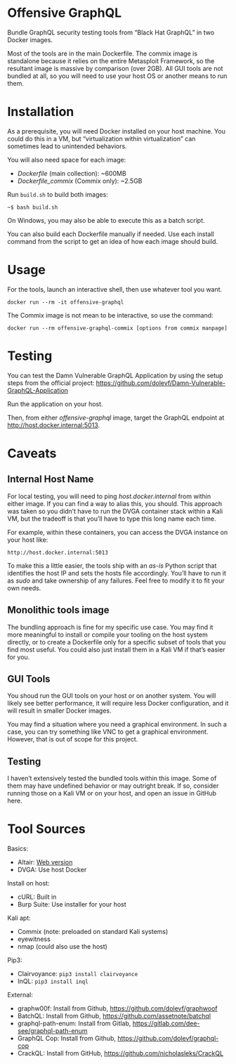 # Offensive GraphQL

Bundle GraphQL security testing tools from “Black Hat GraphQL” in two
Docker images.

Most of the tools are in the main Dockerfile. The commix image is
standalone because it relies on the entire Metasploit Framework, so the
resultant image is massive by comparison (over 2GB). All GUI tools are
not bundled at all, so you will need to use your host OS or another
means to run them.

# Installation

As a prerequisite, you will need Docker installed on your host machine.
You could do this in a VM, but “virtualization within virtualization”
can sometimes lead to unintended behaviors.

You will also need space for each image:

- *Dockerfile* (main collection): ~600MB
- *Dockerfile\_commix* (Commix only): ~2.5GB

Run `build.sh` to build both images:

    ~$ bash build.sh

On Windows, you may also be able to execute this as a batch script.

You can also build each Dockerfile manually if needed. Use each 
install command from the script to get an idea of how each image
should build. 

# Usage

For the tools, launch an interactive shell, then use whatever tool you
want.

    docker run --rm -it offensive-graphql

The Commix image is not mean to be interactive, so use the command:

    docker run --rm offensive-graphql-commix [options from commix manpage]

# Testing

You can test the Damn Vulnerable GraphQL Application by using the setup
steps from the official project: 
https://github.com/dolevf/Damn-Vulnerable-GraphQL-Application

Run the application on your host.

Then, from either *offensive-graphql* image, target the GraphQL endpoint at 
http://host.docker.internal:5013.

# Caveats

## Internal Host Name

For local testing, you will need to ping *host.docker.internal* from
within either image. If you can find a way to alias this, you should.
This approach was taken so you didn’t have to run the DVGA container
stack within a Kali VM, but the tradeoff is that you’ll have to type
this long name each time.

For example, within these containers, you can access the DVGA instance
on your host like:

    http://host.docker.internal:5013

To make this a little easier, the tools ship with an *as-is* Python
script that identifies the host IP and sets the hosts file accordingly.
You’ll have to run it as *sudo* and take ownership of any failures. Feel
free to modify it to fit your own needs.

## Monolithic tools image

The bundling approach is fine for my specific use case. You may find it
more meaningful to install or compile your tooling on the host system
directly, or to create a Dockerfile only for a specific subset of tools
that you find most useful. You could also just install them in a Kali VM
if that’s easier for you.

## GUI Tools

You shoud run the GUI tools on your host or on another system. You will
likely see better performance, it will require less Docker
configuration, and it will result in smaller Docker images.

You may find a situation where you need a graphical environment. In such
a case, you can try something like VNC to get a graphical environment.
However, that is out of scope for this project.

## Testing

I haven’t extensively tested the bundled tools within this image. Some
of them may have undefined behavior or may outright break. If so,
consider running those on a Kali VM or on your host, and open an issue
in GitHub here.

# Tool Sources

Basics:

- Altair: [Web
  version](https://help.venmo.com/hc/en-us/articles/210414067-Signing-In-FAQ)
- DVGA: Use host Docker

Install on host:

- cURL: Built in
- Burp Suite: Use installer for your host

Kali apt:

- Commix (note: preloaded on standard Kali systems)
- eyewitness
- nmap (could also use the host)

Pip3:

- Clairvoyance: `pip3 install clairvoyance`
- InQL: `pip3 install inql`

External:

- graphw00f: Install from Github, https://github.com/dolevf/graphwoof
- BatchQL: Install from Github, https://github.com/assetnote/batchql
- graphql-path-enum: Install from Gitlab,
  https://gitlab.com/dee-see/graphql-path-enum
- GraphQL Cop: Install from Github,
  https://github.com/dolevf/graphql-cop
- CrackQL: Install from GitHub, https://github.com/nicholasleks/CrackQL
